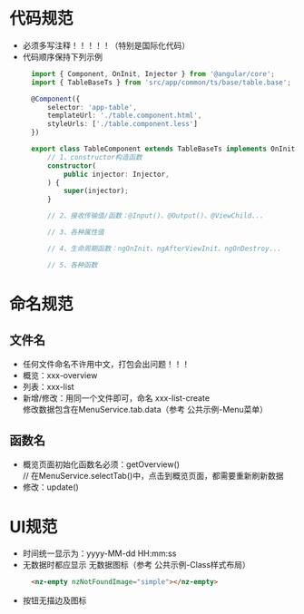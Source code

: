 # 代码规范
- 必须多写注释！！！！！（特别是国际化代码）  
- 代码顺序保持下列示例  
  ```typescript
	import { Component, OnInit, Injector } from '@angular/core';
	import { TableBaseTs } from 'src/app/common/ts/base/table.base';

	@Component({
		selector: 'app-table',
		templateUrl: './table.component.html',
		styleUrls: ['./table.component.less']
	})

	export class TableComponent extends TableBaseTs implements OnInit {
		// 1、constructor构造函数
		constructor(
			public injector: Injector,
		) {
			super(injector);
		}

		// 2、接收传输值/函数：@Input()、@Output()、@ViewChild...

		// 3、各种属性值

		// 4、生命周期函数：ngOnInit、ngAfterViewInit、ngOnDestroy...

		// 5、各种函数
	```

# 命名规范
## 文件名
- 任何文件命名不许用中文，打包会出问题！！！
- 概览：xxx-overview
- 列表：xxx-list
- 新增/修改：用同一个文件即可，命名 xxx-list-create  
  修改数据包含在MenuService.tab.data（参考 公共示例-Menu菜单）

## 函数名
- 概览页面初始化函数名必须：getOverview()   
	// 在MenuService.selectTab()中，点击到概览页面，都需要重新刷新数据
- 修改：update()


# UI规范
- 时间统一显示为：yyyy-MM-dd HH:mm:ss
- 无数据时都应显示 无数据图标（参考 公共示例-Class样式布局）
  ```html
	<nz-empty nzNotFoundImage="simple"></nz-empty>
	```
- 按钮无描边及图标

